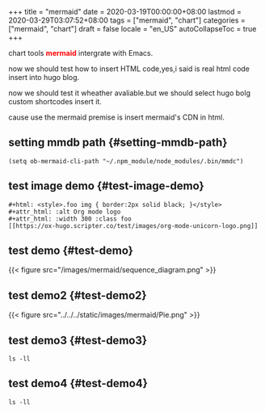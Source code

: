 +++
title = "mermaid"
date = 2020-03-19T00:00:00+08:00
lastmod = 2020-03-29T03:07:52+08:00
tags = ["mermaid", "chart"]
categories = ["mermaid", "chart"]
draft = false
locale = "en_US"
autoCollapseToc = true
+++

chart tools <b style="color:red">mermaid</b> intergrate with Emacs.

<!--more-->

now we should test how to insert HTML code,yes,i said is real html
code insert into hugo blog.

now we should test it wheather avaliable.but we should select hugo
bolg custom shortcodes insert it.

cause use the mermaid premise is insert mermaid's CDN in html.


## setting mmdb path {#setting-mmdb-path}

```emacs-lisp
(setq ob-mermaid-cli-path "~/.npm_module/node_modules/.bin/mmdc")
```


## test image demo {#test-image-demo}

```text
#+html: <style>.foo img { border:2px solid black; }</style>
#+attr_html: :alt Org mode logo
#+attr_html: :width 300 :class foo
[[https://ox-hugo.scripter.co/test/images/org-mode-unicorn-logo.png]]
```


## test demo {#test-demo}

{{< figure src="/images/mermaid/sequence_diagram.png" >}}


## test demo2 {#test-demo2}

{{< figure src="../../../static/images/mermaid/Pie.png" >}}


## test demo3 {#test-demo3}

```shell
ls -ll 
```


## test demo4 {#test-demo4}

```shell
ls -ll
```